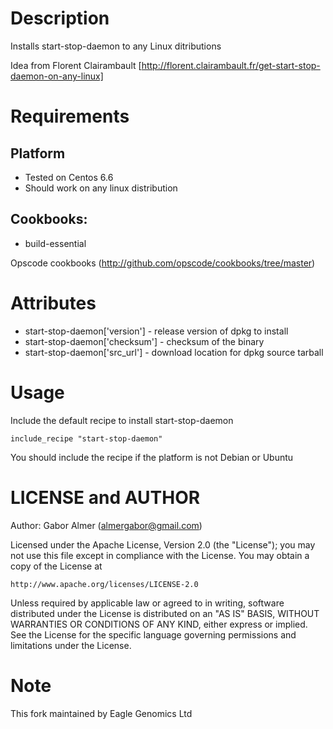 Description
===========

Installs start-stop-daemon to any Linux ditributions

Idea from Florent Clairambault
[http://florent.clairambault.fr/get-start-stop-daemon-on-any-linux]

Requirements
============

## Platform

* Tested on Centos 6.6
* Should work on any linux distribution

## Cookbooks:

* build-essential

Opscode cookbooks (http://github.com/opscode/cookbooks/tree/master)


Attributes
==========

* start-stop-daemon['version'] - release version of dpkg to install
* start-stop-daemon['checksum'] - checksum of the binary
* start-stop-daemon['src_url'] - download location for dpkg source tarball


Usage
=====

Include the default recipe to install start-stop-daemon

    include_recipe "start-stop-daemon"

You should include the recipe if the platform is not Debian or Ubuntu

LICENSE and AUTHOR
==================

Author: Gabor Almer (almergabor@gmail.com)

Licensed under the Apache License, Version 2.0 (the "License");
you may not use this file except in compliance with the License.
You may obtain a copy of the License at

    http://www.apache.org/licenses/LICENSE-2.0

Unless required by applicable law or agreed to in writing, software
distributed under the License is distributed on an "AS IS" BASIS,
WITHOUT WARRANTIES OR CONDITIONS OF ANY KIND, either express or implied.
See the License for the specific language governing permissions and
limitations under the License.

Note
====

This fork maintained by Eagle Genomics Ltd
